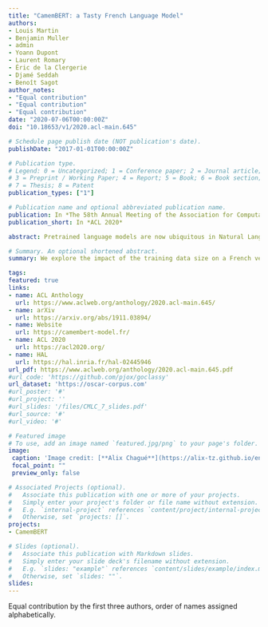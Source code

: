 ```yaml
---
title: "CamemBERT: a Tasty French Language Model"
authors:
- Louis Martin
- Benjamin Muller
- admin
- Yoann Dupont
- Laurent Romary
- Éric de la Clergerie
- Djamé Seddah
- Benoît Sagot
author_notes:
- "Equal contribution"
- "Equal contribution"
- "Equal contribution"
date: "2020-07-06T00:00:00Z"
doi: "10.18653/v1/2020.acl-main.645"

# Schedule page publish date (NOT publication's date).
publishDate: "2017-01-01T00:00:00Z"

# Publication type.
# Legend: 0 = Uncategorized; 1 = Conference paper; 2 = Journal article;
# 3 = Preprint / Working Paper; 4 = Report; 5 = Book; 6 = Book section;
# 7 = Thesis; 8 = Patent
publication_types: ["1"]

# Publication name and optional abbreviated publication name.
publication: In *The 58th Annual Meeting of the Association for Computational Linguistics*
publication_short: In *ACL 2020*

abstract: Pretrained language models are now ubiquitous in Natural Language Processing. Despite their success, most available models have either been trained on English data or on the concatenation of data in multiple languages. This makes practical use of such models---in all languages except English---very limited. In this paper, we investigate the feasibility of training monolingual Transformer-based language models for other languages, taking French as an example and evaluating our language models on part-of-speech tagging, dependency parsing, named entity recognition and natural language inference tasks. We show that the use of web crawled data is preferable to the use of Wikipedia data. More surprisingly, we show that a relatively small web crawled dataset (4GB) leads to results that are as good as those obtained using larger datasets (130+GB). Our best performing model CamemBERT reaches or improves the state of the art in all four downstream tasks.

# Summary. An optional shortened abstract.
summary: We explore the impact of the training data size on a French version of RoBERTa. (Equal contribution by the first three authors).

tags:
featured: true
links:
- name: ACL Anthology
  url: https://www.aclweb.org/anthology/2020.acl-main.645/
- name: arXiv
  url: https://arxiv.org/abs/1911.03894/
- name: Website
  url: https://camembert-model.fr/
- name: ACL 2020
  url: https://acl2020.org/
- name: HAL
  url: https://hal.inria.fr/hal-02445946
url_pdf: https://www.aclweb.org/anthology/2020.acl-main.645.pdf
#url_code: 'https://github.com/pjox/goclassy'
url_dataset: 'https://oscar-corpus.com'
#url_poster: '#'
#url_project: ''
#url_slides: '/files/CMLC_7_slides.pdf'
#url_source: '#'
#url_video: '#'

# Featured image
# To use, add an image named `featured.jpg/png` to your page's folder. 
image:
 caption: 'Image credit: [**Alix Chagué**](https://alix-tz.github.io/en/index.html)'
 focal_point: ""
 preview_only: false

# Associated Projects (optional).
#   Associate this publication with one or more of your projects.
#   Simply enter your project's folder or file name without extension.
#   E.g. `internal-project` references `content/project/internal-project/index.md`.
#   Otherwise, set `projects: []`.
projects:
- CamemBERT

# Slides (optional).
#   Associate this publication with Markdown slides.
#   Simply enter your slide deck's filename without extension.
#   E.g. `slides: "example"` references `content/slides/example/index.md`.
#   Otherwise, set `slides: ""`.
slides:
---
```


Equal contribution by the first three authors, order of names assigned alphabetically.
